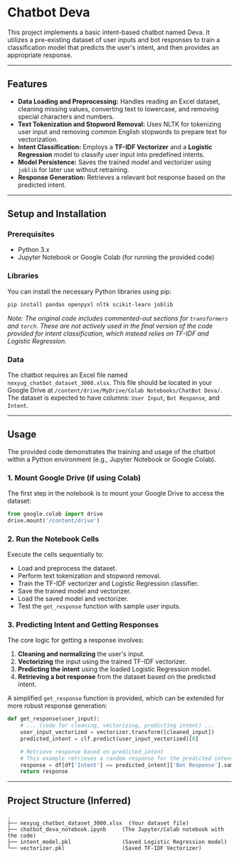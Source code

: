 # Chatbot Deva

This project implements a basic intent-based chatbot named Deva. It utilizes a pre-existing dataset of user inputs and bot responses to train a classification model that predicts the user's intent, and then provides an appropriate response.

-----

## Features

  * **Data Loading and Preprocessing:** Handles reading an Excel dataset, cleaning missing values, converting text to lowercase, and removing special characters and numbers.
  * **Text Tokenization and Stopword Removal:** Uses NLTK for tokenizing user input and removing common English stopwords to prepare text for vectorization.
  * **Intent Classification:** Employs a **TF-IDF Vectorizer** and a **Logistic Regression** model to classify user input into predefined intents.
  * **Model Persistence:** Saves the trained model and vectorizer using `joblib` for later use without retraining.
  * **Response Generation:** Retrieves a relevant bot response based on the predicted intent.

-----

## Setup and Installation

### Prerequisites

  * Python 3.x
  * Jupyter Notebook or Google Colab (for running the provided code)

### Libraries

You can install the necessary Python libraries using pip:

```bash
pip install pandas openpyxl nltk scikit-learn joblib
```

*Note: The original code includes commented-out sections for `transformers` and `torch`. These are not actively used in the final version of the code provided for intent classification, which instead relies on TF-IDF and Logistic Regression.*

### Data

The chatbot requires an Excel file named `nexyug_chatbot_dataset_3000.xlsx`. This file should be located in your Google Drive at `/content/drive/MyDrive/Colab Notebooks/ChatBot Deva/`. The dataset is expected to have columns: `User Input`, `Bot Response`, and `Intent`.

-----

## Usage

The provided code demonstrates the training and usage of the chatbot within a Python environment (e.g., Jupyter Notebook or Google Colab).

### 1\. Mount Google Drive (if using Colab)

The first step in the notebook is to mount your Google Drive to access the dataset:

```python
from google.colab import drive
drive.mount('/content/drive')
```

### 2\. Run the Notebook Cells

Execute the cells sequentially to:

  * Load and preprocess the dataset.
  * Perform text tokenization and stopword removal.
  * Train the TF-IDF vectorizer and Logistic Regression classifier.
  * Save the trained model and vectorizer.
  * Load the saved model and vectorizer.
  * Test the `get_response` function with sample user inputs.

### 3\. Predicting Intent and Getting Responses

The core logic for getting a response involves:

1.  **Cleaning and normalizing** the user's input.
2.  **Vectorizing** the input using the trained TF-IDF vectorizer.
3.  **Predicting the intent** using the loaded Logistic Regression model.
4.  **Retrieving a bot response** from the dataset based on the predicted intent.

A simplified `get_response` function is provided, which can be extended for more robust response generation:

```python
def get_response(user_input):
    # ... (code for cleaning, vectorizing, predicting intent) ...
    user_input_vectorized = vectorizer.transform([cleaned_input])
    predicted_intent = clf.predict(user_input_vectorized)[0]

    # Retrieve response based on predicted_intent
    # This example retrieves a random response for the predicted intent
    response = df[df['Intent'] == predicted_intent]['Bot Response'].sample(1).values[0]
    return response
```

-----

## Project Structure (Inferred)

```
.
├── nexyug_chatbot_dataset_3000.xlsx  (Your dataset file)
├── chatbot_deva_notebook.ipynb     (The Jupyter/Colab notebook with the code)
├── intent_model.pkl                (Saved Logistic Regression model)
└── vectorizer.pkl                  (Saved TF-IDF Vectorizer)
```
